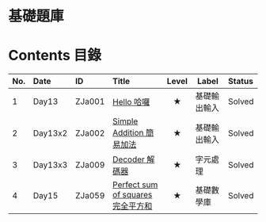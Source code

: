 # 基礎題庫

# Contents 目錄

|No.   |Date     |ID        |Title                      |Level    |Label              |Status   |
|:-----|:--------|:---------|:--------------------------|:-------:|-------------------|:--------|
|1     |Day13    |ZJa001    |[Hello 哈囉](Day13-ZJa001_Hello-Solved/) |★ |基礎輸出輸入 |Solved   |
|2     |Day13x2  |ZJa002    |[Simple Addition 簡易加法](Day13x2-ZJa002_SimpleAddition-Solved/) |★ |基礎輸出輸入 |Solved   |
|3     |Day13x3  |ZJa009    |[Decoder 解碼器](Day13x3-ZJa009_Decoder-Solved/) |★ |字元處理 |Solved   |
|4     |Day15    |ZJa059    |[Perfect sum of squares 完全平方和](Day15-ZJa059_PerfectSumOfSquare-Solved/) |★ |基礎數學庫 |Solved   |
